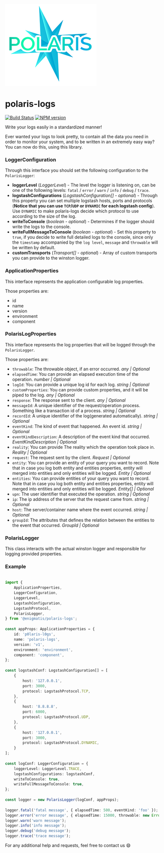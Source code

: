 ![Polaris-logo](static/img/polaris-sm.png)

# polaris-logs

[![Build Status](https://travis-ci.com/Enigmatis/polaris-logs.svg?branch=develop)](https://travis-ci.com/Enigmatis/polaris-logs)
[![NPM version](https://img.shields.io/npm/v/@enigmatis/polaris-logs.svg?style=flat-square)](https://www.npmjs.com/package/@enigmatis/polaris-logs)

Write your logs easily in a standardized manner!

Ever wanted your logs to look pretty, to contain all the data you need in order to monitor your system, and to be written in an extremely easy way? You can now do this, using this library.

### LoggerConfiguration

Through this interface you should set the following configuration to the `PolarisLogger`:

-   **loggerLevel** (_LoggerLevel_) - The level the logger is listening on, can be one of the following levels: `fatal` /
    `error` / `warn` / `info` / `debug` / `trace`.
-   **logstashConfigurations** (_LogstashConfiguration[] - optional_) - Through this property you can set multiple logstash
    hosts, ports and protocols (**Notice that you can use `TCP`/`UDP` or `DYNAMIC` for each logstash config**).
    Use `DYNAMIC` to make polaris-logs decide which protocol to use according to the size of the log.
-   **writeToConsole** (_boolean - optional_) - Determines if the logger should write the logs to the console.
-   **writeFullMessageToConsole** (_boolean - optional_) - Set this property to `true`, if you decide to write full
    detailed logs to the console, since only the `timestamp` accompanied by the `log level`, `message` and
    `throwable` will be written by default.
-   **customTransports** (_Transport[] - optional_) - Array of custom transports you can provide to the winston logger.

### ApplicationProperties

This interface represents the application configurable log properties.

Those properties are:

-   id
-   name
-   version
-   environment
-   component

### PolarisLogProperties

This interface represents the log properties that will be logged through the `PolarisLogger`.

Those properties are:

-   `throwable`: The throwable object, if an error occurred. _any | Optional_
-   `elapsedTime`: You can provide an elapsed execution time of the operation. _number | Optional_
-   `logId`: You can provide a unique log id for each log. _string | Optional_
-   `customProperties`: You can provide custom properties, and it will be piped to the log. _any | Optional_
-   `response`: The response sent to the client. _any | Optional_
-   `messageId`: A unique identifier of the request/operation process. Something like a transaction id of a process. _string | Optional_
-   `recordId`: A unique identifier of the log(generated automatically). _string | Optional_
-   `eventKind`: The kind of event that happened. An event id. _string | Optional_
-   `eventKindDescription`: A description of the event kind that occurred. _EventKindDescription | Optional_
-   `reality`: You can provide The reality which the operation took place in. _Reality | Optional_
-   `request`: The request sent by the client. _Request | Optional_
-   `entity`: You can provide an entity of your query you want to record. Note that in case you log both entity and entities properties, entity will merged into entities and only entities will be logged. _Entity | Optional_
-   `entities`: You can provide entities of your query you want to record. Note that in case you log both entity and entities properties, entity will merged into entities and only entities will be logged. _Entity[] | Optional_
-   `upn`: The user identifier that executed the operation. _string | Optional_
-   `ip`: The ip address of the server that the request came from. _string | Optional_
-   `host`: The server/container name where the event occurred. _string | Optional_
-   `groupId`: The attributes that defines the relation between the entities to the event that occurred. _GroupId | Optional_

### PolarisLogger

This class interacts with the actual winston logger and responsible for logging provided properties.

### Example

```TypeScript

import {
    ApplicationProperties,
    LoggerConfiguration,
    LoggerLevel,
    LogstashConfiguration,
    LogstashProtocol,
    PolarisLogger,
} from '@enigmatis/polaris-logs';

const appProps: ApplicationProperties = {
    id: 'p0laris-l0gs',
    name: 'polaris-logs',
    version: 'v1',
    environment: 'environment',
    component: 'component',
};

const logstashConf: LogstashConfiguration[] = [
    {
        host: '127.0.0.1',
        port: 3000,
        protocol: LogstashProtocol.TCP,
    },
    {
        host: '8.8.8.8',
        port: 6000,
        protocol: LogstashProtocol.UDP,
    },
    {
        host: '127.0.0.1',
        port: 3000,
        protocol: LogstashProtocol.DYNAMIC,
    }
];

const logConf: LoggerConfiguration = {
    loggerLevel: LoggerLevel.TRACE,
    logstashConfigurations: logstashConf,
    writeToConsole: true,
    writeFullMessageToConsole: true,
};

const logger = new PolarisLogger(logConf, appProps);

logger.fatal('fatal message', { elapsedTime: 500, eventKind: 'foo' });
logger.error('error message', { elapsedTime: 15000, throwable: new Error('oops') });
logger.warn('warn message');
logger.info('info message');
logger.debug('debug message');
logger.trace('trace message');

```

For any additional help and requests, feel free to contact us :smile:
